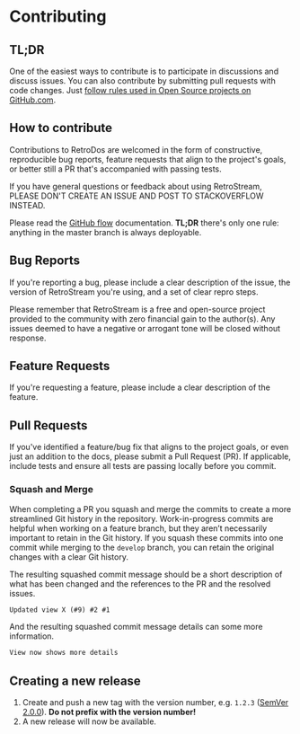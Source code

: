 # Contributing

## TL;DR
One of the easiest ways to contribute is to participate in discussions and discuss issues. You can also contribute by submitting pull requests with code changes.
Just [follow rules used in Open Source projects on GitHub.com](https://guides.github.com/activities/contributing-to-open-source/).

## How to contribute
Contributions to RetroDos are welcomed in the form of constructive, reproducible bug reports, feature requests that align to the project's goals,
or better still a PR that's accompanied with passing tests.

If you have general questions or feedback about using RetroStream, PLEASE DON'T CREATE AN ISSUE AND POST TO STACKOVERFLOW INSTEAD.

Please read the [GitHub flow](https://guides.github.com/introduction/flow/) documentation. **TL;DR** there's only one rule: anything in the master branch is always deployable.

## Bug Reports
If you're reporting a bug, please include a clear description of the issue, the version of RetroStream you're using, and a set of clear repro steps.

Please remember that RetroStream is a free and open-source project provided to the community with zero financial gain to the author(s).
Any issues deemed to have a negative or arrogant tone will be closed without response.

## Feature Requests
If you're requesting a feature, please include a clear description of the feature.

## Pull Requests
If you've identified a feature/bug fix that aligns to the project goals, or even just an addition to the docs, please submit a Pull Request (PR).
If applicable, include tests and ensure all tests are passing locally before you commit.

### Squash and Merge
When completing a PR you squash and merge the commits to create a more streamlined Git history in the repository. Work-in-progress commits are helpful when working on a feature branch, but they aren’t necessarily important to retain in the Git history. If you squash these commits into one commit while merging to the `develop` branch, you can retain the original changes with a clear Git history.

The resulting squashed commit message should be a short description of what has been changed and the references to the PR and the resolved issues.
``` txt
Updated view X (#9) #2 #1
```

And the resulting squashed commit message details can some more information.
``` txt
View now shows more details
```

## Creating a new release

1. Create and push a new tag with the version number, e.g. `1.2.3` ([SemVer 2.0.0](https://semver.org/)). **Do not prefix with the version number!**
2. A new release will now be available.